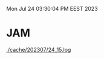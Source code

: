 Mon Jul 24 03:30:04 PM EEST 2023
# JAM
<a href='./cache/202307/24_15.log'>./cache/202307/24_15.log</a>
